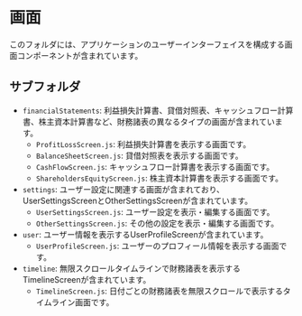 # 画面

このフォルダには、アプリケーションのユーザーインターフェイスを構成する画面コンポーネントが含まれています。

## サブフォルダ

- `financialStatements`: 利益損失計算書、貸借対照表、キャッシュフロー計算書、株主資本計算書など、財務諸表の異なるタイプの画面が含まれています。
  - `ProfitLossScreen.js`: 利益損失計算書を表示する画面です。
  - `BalanceSheetScreen.js`: 貸借対照表を表示する画面です。
  - `CashFlowScreen.js`: キャッシュフロー計算書を表示する画面です。
  - `ShareholdersEquityScreen.js`: 株主資本計算書を表示する画面です。
- `settings`: ユーザー設定に関連する画面が含まれており、UserSettingsScreenとOtherSettingsScreenが含まれています。
  - `UserSettingsScreen.js`: ユーザー設定を表示・編集する画面です。
  - `OtherSettingsScreen.js`: その他の設定を表示・編集する画面です。
- `user`: ユーザー情報を表示するUserProfileScreenが含まれています。
  - `UserProfileScreen.js`: ユーザーのプロフィール情報を表示する画面です。
- `timeline`: 無限スクロールタイムラインで財務諸表を表示するTimelineScreenが含まれています。
  - `TimelineScreen.js`: 日付ごとの財務諸表を無限スクロールで表示するタイムライン画面です。
